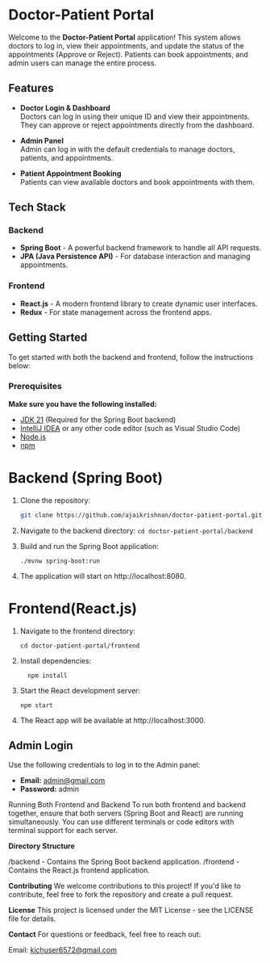 # Doctor-Patient Portal

Welcome to the **Doctor-Patient Portal** application! This system allows doctors to log in, view their appointments, and update the status of the appointments (Approve or Reject). Patients can book appointments, and admin users can manage the entire process.

## Features

- **Doctor Login & Dashboard**  
  Doctors can log in using their unique ID and view their appointments. They can approve or reject appointments directly from the dashboard.
  
- **Admin Panel**  
  Admin can log in with the default credentials to manage doctors, patients, and appointments.

- **Patient Appointment Booking**  
  Patients can view available doctors and book appointments with them.

## Tech Stack

### Backend
- **Spring Boot** - A powerful backend framework to handle all API requests.
- **JPA (Java Persistence API)** - For database interaction and managing appointments.

### Frontend
- **React.js** - A modern frontend library to create dynamic user interfaces.
- **Redux** - For state management across the frontend apps.

## Getting Started

To get started with both the backend and frontend, follow the instructions below:

### Prerequisites

**Make sure you have the following installed:**
- [JDK 21](https://jdk.java.net/21) (Required for the Spring Boot backend)
- [IntelliJ IDEA](https://www.jetbrains.com/idea/) or any other code editor (such as Visual Studio Code)
- [Node.js](https://nodejs.org/)
- [npm](https://www.npmjs.com/)

# Backend (Spring Boot)

1. Clone the repository:
   ```bash
   git clone https://github.com/ajaikrishnan/doctor-patient-portal.git

2. Navigate to the backend directory:
        ```
        cd doctor-patient-portal/backend
        ```
3. Build and run the Spring Boot application:
    ```
    ./mvnw spring-boot:run
    ```

4. The application will start on http://localhost:8080.

# Frontend(React.js)

1. Navigate to the frontend directory:
    ```
    cd doctor-patient-portal/frontend
    ```
2. Install dependencies:
    ```
      npm install
    ```

3. Start the React development server:
     ```
     npm start
    ```
4. The React app will be available at http://localhost:3000.

## Admin Login

Use the following credentials to log in to the Admin panel:

- **Email:** admin@gmail.com
- **Password:** admin


Running Both Frontend and Backend
To run both frontend and backend together, ensure that both servers (Spring Boot and React) are running simultaneously. You can use different terminals or code editors with terminal support for each server.

**Directory Structure**

/backend - Contains the Spring Boot backend application.
/frontend - Contains the React.js frontend application.


**Contributing**
We welcome contributions to this project! If you'd like to contribute, feel free to fork the repository and create a pull request.

**License**
This project is licensed under the MIT License - see the LICENSE file for details.

**Contact**
For questions or feedback, feel free to reach out:

Email: kichuser6572@gmail.com







